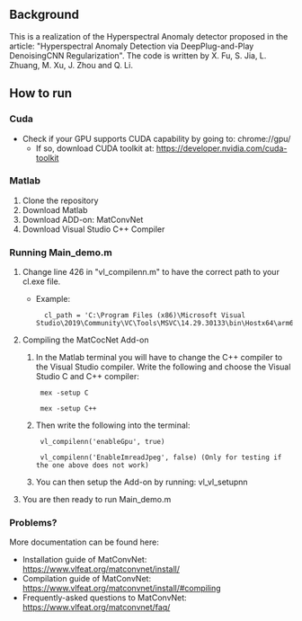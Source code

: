 ## Background

This is a realization of the Hyperspectral Anomaly detector proposed in the article: "Hyperspectral Anomaly Detection via DeepPlug-and-Play DenoisingCNN Regularization". The code is written by X. Fu, S. Jia, L. Zhuang, M. Xu, J. Zhou and Q. Li.



## How to run

### Cuda
* Check if your GPU supports CUDA capability by going to: chrome://gpu/
    * If so, download CUDA toolkit at: https://developer.nvidia.com/cuda-toolkit

### Matlab

1. Clone the repository
2. Download Matlab
3. Download ADD-on: MatConvNet
4. Download Visual Studio C++ Compiler

### Running Main_demo.m

1. Change line 426 in "vl_compilenn.m" to have the correct path to your cl.exe file.
    * Example: 
            
            cl_path = 'C:\Program Files (x86)\Microsoft Visual Studio\2019\Community\VC\Tools\MSVC\14.29.30133\bin\Hostx64\arm64';
2. Compiling the MatCocNet Add-on
    1. In the Matlab terminal you will have to change the C++ compiler to the Visual Studio compiler. Write the following and choose the Visual Studio C and C++ compiler:

            mex -setup C

            mex -setup C++
    2. Then write the following into the terminal:
        
            vl_compilenn('enableGpu', true)

            vl_compilenn('EnableImreadJpeg', false) (Only for testing if the one above does not work)
    3. You can then setup the Add-on by running:
            vl_vl_setupnn
3. You are then ready to run Main_demo.m

### Problems?

More documentation can be found here:

* Installation guide of MatConvNet: https://www.vlfeat.org/matconvnet/install/
* Compilation guide of MatConvNet: https://www.vlfeat.org/matconvnet/install/#compiling
* Frequently-asked questions to MatConvNet: https://www.vlfeat.org/matconvnet/faq/



